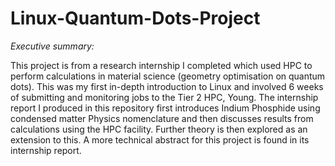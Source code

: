 # Linux-Quantum-Dots-Project
*Executive summary:*

This project is from a research internship I completed which used HPC to perform calculations in material science (geometry optimisation on quantum dots). This was my first in-depth introduction to Linux and involved 6 weeks of submitting and monitoring jobs to the Tier 2 HPC, Young.  The internship report I produced in this repository first introduces Indium Phosphide using condensed matter Physics nomenclature and then discusses results from calculations using the HPC facility. Further theory is then explored as an extension to this. A more technical abstract for this project is found in its internship report.
